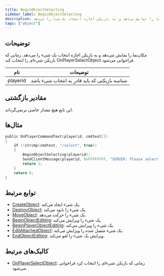 ```yaml
---
title: BeginObjectSelecting
sidebar_label: BeginObjectSelecting
description: مکان‌نما را نمایش می‌دهد و به بازیکن اجازه انتخاب یک شی‌ء را می‌دهد.
tags: ["object"]
---
```


<VersionWarn version='omp v1.1.0.2612' />

## توضیحات

مکان‌نما را نمایش می‌دهد و به بازیکن اجازه انتخاب یک شی‌ء را می‌دهد. زمانی که بازیکن شی‌ءای را انتخاب کند OnPlayerSelectObject فراخوانی می‌شود.

| نام      | توضیحات                                                       |
| -------- | ------------------------------------------------------------- |
| playerid | شناسه بازیکنی که باید قادر به انتخاب شی‌ء باشد               |

## مقادیر بازگشتی

این تابع هیچ مقدار خاصی برنمی‌گرداند.

## مثال‌ها

```c
public OnPlayerCommandText(playerid, cmdtext[])
{
    if (!strcmp(cmdtext, "/select", true))
    {
        BeginObjectSelecting(playerid);
        SendClientMessage(playerid, 0xFFFFFFFF, "SERVER: Please select the object you'd like to edit!");
        return 1;
    }
    return 0;
}
```

## توابع مرتبط

- [CreateObject](CreateObject): یک شی‌ء ایجاد می‌کند.
- [DestroyObject](DestroyObject): یک شی‌ء را نابود می‌کند.
- [MoveObject](MoveObject): یک شی‌ء را حرکت می‌دهد.
- [BeginObjectEditing](BeginObjectEditing): یک شی‌ء را ویرایش می‌کند.
- [BeginPlayerObjectEditing](BeginPlayerObjectEditing): یک شی‌ء را ویرایش می‌کند.
- [EditAttachedObject](EditAttachedObject): یک شی‌ء متصل شده را ویرایش می‌کند.
- [EndObjectEditing](EndObjectEditing): ویرایش یک شی‌ء را لغو می‌کند.

## کالبک‌های مرتبط

- [OnPlayerSelectObject](../callbacks/OnPlayerSelectObject): زمانی که بازیکن شی‌ءای را انتخاب کرد فراخوانی می‌شود.
